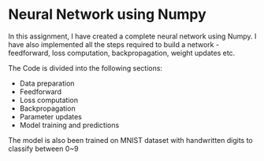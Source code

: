 # Neural Network using Numpy
In this assignment, I have created a complete neural network using Numpy. I have also implemented all the steps required 
to build a network - feedforward, loss computation, backpropagation, weight updates etc.
 
 
The Code is divided into the following sections:
- Data preparation
- Feedforward
- Loss computation
- Backpropagation
- Parameter updates
- Model training and predictions

The model is also been trained on MNIST dataset with handwritten digits to classify between 0~9
